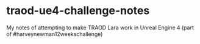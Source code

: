 # traod-ue4-challenge-notes
My notes of attempting to make TRAOD Lara work in Unreal Engine 4 (part of #harveynewman12weekschallenge​)
